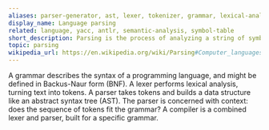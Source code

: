 ```yaml
---
aliases: parser-generator, ast, lexer, tokenizer, grammar, lexical-analysis, parse, bnf, backus-naur-form
display_name: Language parsing
related: language, yacc, antlr, semantic-analysis, symbol-table
short_description: Parsing is the process of analyzing a string of symbols conforming to the rules of a formal grammar.
topic: parsing
wikipedia_url: https://en.wikipedia.org/wiki/Parsing#Computer_languages
---
```

A grammar describes the syntax of a programming language, and might be defined in Backus-Naur form (BNF). A lexer performs lexical analysis, turning text into tokens. A parser takes tokens and builds a data structure like an abstract syntax tree (AST). The parser is concerned with context: does the sequence of tokens fit the grammar? A compiler is a combined lexer and parser, built for a specific grammar.
